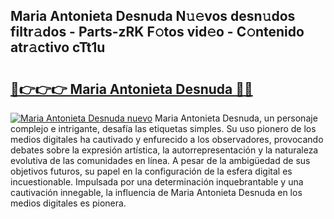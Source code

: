 ## Maria Antonieta Desnuda N𝚞𝚎vos desn𝚞dos filtr𝚊dos - Parts-zRK F𝚘tos vid𝚎o - C𝚘ntenido atr𝚊ctivo cTt1u

# <h2><a href="http://mb1wf5.tromn.icu/?c=Maria+Antonieta+Desnuda">🔗👉👉👉 Maria Antonieta Desnuda 🔗🔗</a></h2>

[![Maria Antonieta Desnuda nuevo](https://i.imgur.com/pEAQMta.gif)](http://mb1wf5.tromn.icu/?c=Maria+Antonieta+Desnuda)
Maria Antonieta Desnuda, un personaje complejo e intrigante, desafía las etiquetas simples. Su uso pionero de los medios digitales ha cautivado y enfurecido a los observadores, provocando debates sobre la expresión artística, la autorrepresentación y la naturaleza evolutiva de las comunidades en línea. A pesar de la ambigüedad de sus objetivos futuros, su papel en la configuración de la esfera digital es incuestionable. Impulsada por una determinación inquebrantable y una cautivación innegable, la influencia de Maria Antonieta Desnuda en los medios digitales es pionera.

